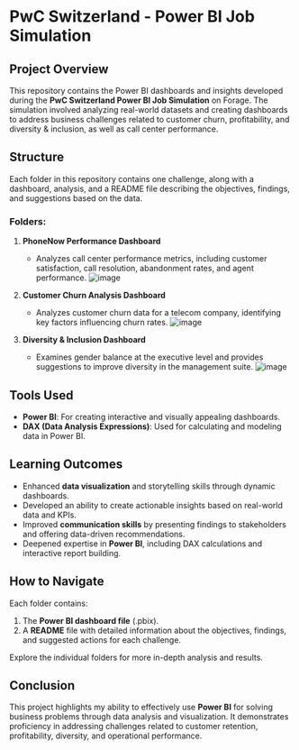 # PwC Switzerland - Power BI Job Simulation

## Project Overview

This repository contains the Power BI dashboards and insights developed during the **PwC Switzerland Power BI Job Simulation** on Forage. The simulation involved analyzing real-world datasets and creating dashboards to address business challenges related to customer churn, profitability, and diversity & inclusion, as well as call center performance.

## Structure

Each folder in this repository contains one challenge, along with a dashboard, analysis, and a README file describing the objectives, findings, and suggestions based on the data.

### Folders:
1. **PhoneNow Performance Dashboard**  
   - Analyzes call center performance metrics, including customer satisfaction, call resolution, abandonment rates, and agent performance.
  ![image](https://github.com/user-attachments/assets/80b3c0f9-e9c9-42d2-a2c8-df113c740055)

2. **Customer Churn Analysis Dashboard**  
   - Analyzes customer churn data for a telecom company, identifying key factors influencing churn rates.
![image](https://github.com/user-attachments/assets/c334f137-2115-4836-8ab8-a3ec03874e2f)

3. **Diversity & Inclusion Dashboard**  
   - Examines gender balance at the executive level and provides suggestions to improve diversity in the management suite.
  ![image](https://github.com/user-attachments/assets/a9764f74-e25d-4271-848d-e21c78efeb54)



## Tools Used
- **Power BI**: For creating interactive and visually appealing dashboards.
- **DAX (Data Analysis Expressions)**: Used for calculating and modeling data in Power BI.

## Learning Outcomes
- Enhanced **data visualization** and storytelling skills through dynamic dashboards.
- Developed an ability to create actionable insights based on real-world data and KPIs.
- Improved **communication skills** by presenting findings to stakeholders and offering data-driven recommendations.
- Deepened expertise in **Power BI**, including DAX calculations and interactive report building.

## How to Navigate

Each folder contains:
1. The **Power BI dashboard file** (.pbix).
2. A **README** file with detailed information about the objectives, findings, and suggested actions for each challenge.

Explore the individual folders for more in-depth analysis and results.

## Conclusion

This project highlights my ability to effectively use **Power BI** for solving business problems through data analysis and visualization. It demonstrates proficiency in addressing challenges related to customer retention, profitability, diversity, and operational performance.

